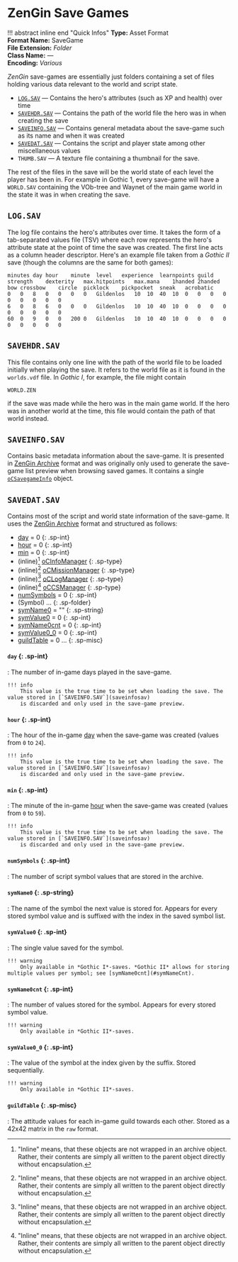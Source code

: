 # ZenGin Save Games

!!! abstract inline end "Quick Infos"
    **Type:** Asset Format<br/>
    **Format Name:** SaveGame<br/>
    **File Extension:** *Folder*<br/>
    **Class Name:** *—*<br/>
    **Encoding:** *Various*

*ZenGin* save-games are essentially just folders containing a set of files holding various data relevant to the world
and script state.

* [`LOG.SAV`](#logsav) — Contains the hero's attributes (such as XP and health) over time
* [`SAVEHDR.SAV`](#savehdrsav) — Contains the path of the world file the hero was in when creating the save
* [`SAVEINFO.SAV`](#saveinfosav) — Contains general metadata about the save-game such as its name and when it was created
* [`SAVEDAT.SAV`](#savedatsav) — Contains the script and player state among other miscellaneous values
* `THUMB.SAV` — A texture file containing a thumbnail for the save.

The rest of the files in the save will be the world state of each level the player has been in. For example in Gothic 1,
every save-game will have a `WORLD.SAV` containing the VOb-tree and Waynet of the main game world in the state it was
in when creating the save.

## `LOG.SAV`

The log file contains the hero's attributes over time. It takes the form of a tab-separated values file (TSV) where each
row represents the hero's attribute state at the point of time the save was created. The first line acts as a column
header descriptor. Here's an example file taken from a *Gothic II* save (though the columns are the same for both games):

```title="LOG.SAV"
minutes	day	hour	minute	level	experience	learnpoints	guild	strength	dexterity	max.hitpoints	max.mana	1handed	2handed	bow	crossbow	circle	picklock	pickpocket	sneak	acrobatic	
0	0	8	0	0	0	0	Gildenlos	10	10	40	10	0	0	0	0	0	0	0	0	0	
6	0	8	6	0	0	0	Gildenlos	10	10	40	10	0	0	0	0	0	0	0	0	0	
60	0	9	0	0	200	0	Gildenlos	10	10	40	10	0	0	0	0	0	0	0	0	0	
```

## `SAVEHDR.SAV`

This file contains only one line with the path of the world file to be loaded initially when playing the save. It refers
to the world file as it is found in the `worlds.vdf` file. In *Gothic I*, for example, the file might contain 

```title="SAVEHDR.SAV"
WORLD.ZEN

```

if the save was made while the hero was in the main game world. If the hero was in another world at the time, this file
would contain the path of that world instead.

## `SAVEINFO.SAV`

Contains basic metadata information about the save-game. It is presented in [ZenGin Archive](archive.md) format and was
originally only used to generate the save-game list preview when browsing saved games. It contains a single
[`oCSavegameInfo`](../objects/oCSavegameInfo.md) object.

## `SAVEDAT.SAV`

Contains most of the script and world state information of the save-game. It uses the [ZenGin Archive](archive.md)
format and structured as follows:

- [day](#day) = 0
  {: .sp-int}
- [hour](#hour) = 0
  {: .sp-int}
- [min](#min) = 0
  {: .sp-int}
- (inline)[^1] [oCInfoManager](../objects/oCInfoManager.md)
  {: .sp-type}
- (inline)[^1] [oCMissionManager](../objects/oCMissionManager.md)
  {: .sp-type}
- (inline)[^1] [oCLogManager](../objects/oCLogManager.md)
  {: .sp-type}
- (inline)[^1] [oCCSManager](../objects/oCCSManager.md)
  {: .sp-type}
- [numSymbols](#numsymbols) = 0
  {: .sp-int}
- (Symbol) ...
  {: .sp-folder}
- [symName0](#symname) = ""
  {: .sp-string}
- [symValue0](#symvalue) = 0
  {: .sp-int}
- [symName0cnt](#symnamecnt) = 0
  {: .sp-int}
- [symValue0_0](#symvalue_) = 0
  {: .sp-int}
- [guildTable](#guildtable) = 0 ...
  {: .sp-misc}

#### `day` {: .sp-int}

:   The number of in-game days played in the save-game.

    !!! info
        This value is the true time to be set when loading the save. The value stored in [`SAVEINFO.SAV`](saveinfosav)
        is discarded and only used in the save-game preview.

#### `hour` {: .sp-int}

:   The hour of the in-game [day](#day) when the save-game was created (values from `0` to `24`).

    !!! info
        This value is the true time to be set when loading the save. The value stored in [`SAVEINFO.SAV`](saveinfosav)
        is discarded and only used in the save-game preview.

#### `min` {: .sp-int}

:   The minute of the in-game [hour](#hour) when the save-game was created (values from `0` to `59`).

    !!! info
        This value is the true time to be set when loading the save. The value stored in [`SAVEINFO.SAV`](saveinfosav)
        is discarded and only used in the save-game preview.

#### `numSymbols` {: .sp-int}

:   The number of script symbol values that are stored in the archive.

#### `symName0` {: .sp-string}

:   The name of the symbol the next value is stored for. Appears for every stored symbol value and is suffixed with the
    index in the saved symbol list.

#### `symValue0` {: .sp-int}

:   The single value saved for the symbol.
    
    !!! warning
        Only available in *Gothic I*-saves. *Gothic II* allows for storing multiple values per symbol; see [symName0cnt](#symNameCnt).

#### `symName0cnt` {: .sp-int}

:   The number of values stored for the symbol. Appears for every stored symbol value.

    !!! warning
        Only available in *Gothic II*-saves.

#### `symValue0_0` {: .sp-int}

:   The value of the symbol at the index given by the suffix. Stored sequentially.

    !!! warning
        Only available in *Gothic II*-saves.

#### `guildTable` {: .sp-misc}

:   The attitude values for each in-game guild towards each other. Stored as a 42x42 matrix in the `raw` format.


[^1]: "Inline" means, that these objects are not wrapped in an archive object. Rather, their contents are simply
      all written to the parent object directly without encapsulation.